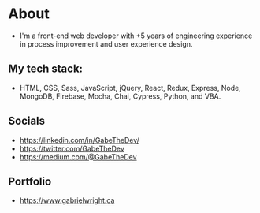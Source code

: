 # About
- I'm a front-end web developer with +5 years of engineering experience in process improvement and user experience design.

## My tech stack:
- HTML, CSS, Sass, JavaScript, jQuery, React, Redux, Express, Node, MongoDB, Firebase, Mocha, Chai, Cypress, Python, and VBA.

## Socials
- https://linkedin.com/in/GabeTheDev/
- https://twitter.com/GabeTheDev
- https://medium.com/@GabeTheDev

## Portfolio
- https://www.gabrielwright.ca





<!---
gabrielwright1/gabrielwright1 is a ✨ special ✨ repository because its `README.md` (this file) appears on your GitHub profile.
You can click the Preview link to take a look at your changes.
--->
